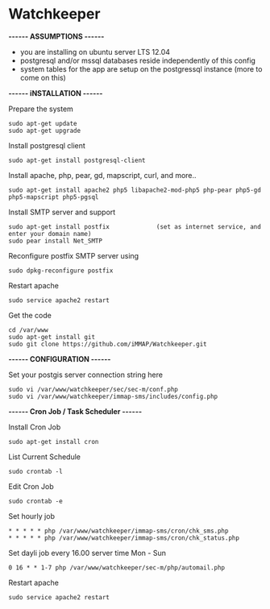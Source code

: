 Watchkeeper
============

<b>------ ASSUMPTIONS ------</b>
- you are installing on ubuntu server LTS 12.04
- postgresql and/or mssql databases reside independently of this config
- system tables for the app are setup on the postgressql instance (more to come on this)

<b>------ iNSTALLATION ------</b>         

Prepare the system

    sudo apt-get update
    sudo apt-get upgrade

Install postgresql client

    sudo apt-get install postgresql-client 
    
Install apache, php, pear, gd, mapscript, curl, and more..

    sudo apt-get install apache2 php5 libapache2-mod-php5 php-pear php5-gd php5-mapscript php5-pgsql
    
Install SMTP server and support

    sudo apt-get install postfix             (set as internet service, and enter your domain name)
    sudo pear install Net_SMTP
    
Reconfigure postfix SMTP server using

    sudo dpkg-reconfigure postfix
    
Restart apache

    sudo service apache2 restart
    
Get the code

    cd /var/www
    sudo apt-get install git
    sudo git clone https://github.com/iMMAP/Watchkeeper.git

<b>------ CONFIGURATION ------</b>   

Set your postgis server connection string here

    sudo vi /var/www/watchkeeper/sec/sec-m/conf.php
    sudo vi /var/www/watchkeeper/immap-sms/includes/config.php
    
<b>------ Cron Job / Task Scheduler ------</b>

Install Cron Job

    sudo apt-get install cron
    
List Current Schedule

    sudo crontab -l
    
Edit Cron Job
    
    sudo crontab -e

Set hourly job

    * * * * * php /var/www/watchkeeper/immap-sms/cron/chk_sms.php
    * * * * * php /var/www/watchkeeper/immap-sms/cron/chk_status.php
    
Set dayli job every 16.00 server time Mon - Sun

    0 16 * * 1-7 php /var/www/watchkeeper/sec-m/php/automail.php
    

Restart apache

    sudo service apache2 restart
    
  
